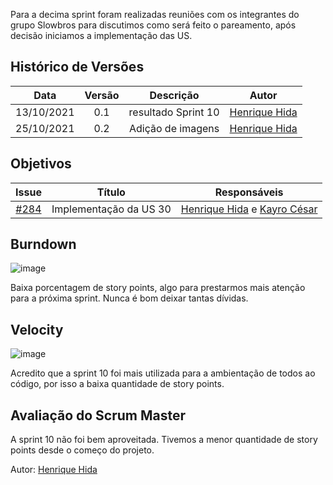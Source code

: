 ﻿---
layout: page_slowbrows
tag: slowbrows
---
Para a decima sprint foram realizadas reuniões com os integrantes do grupo Slowbros para discutimos como será feito o pareamento, após decisão iniciamos a implementação das US. 

## Histórico de Versões

| Data       | Versão | Descrição                      | Autor             |
| :--------: | :----: | :----------:                   | :---------------: |
| 13/10/2021 |    0.1   | resultado Sprint 10 | [Henrique Hida](https://github.com/HenriqueHida)|
| 25/10/2021 |    0.2   | Adição de imagens | [Henrique Hida](https://github.com/HenriqueHida)|




## Objetivos

| Issue |            Título            |        Responsáveis         | 
|:-------:|:----------------------------:|:-----------------------------:|
| [#284](https://github.com/fga-eps-mds/2021-1-Bot/issues/284) | Implementação da US 30 |  [Henrique Hida](https://github.com/HenriqueHida) e [Kayro César](https://github.com/kayrocesar)

## Burndown
![image](https://user-images.githubusercontent.com/78568172/138778129-363124ec-38d6-4aed-96b6-260f26f15f37.png)

Baixa porcentagem de story points, algo para prestarmos mais atenção para a próxima sprint. Nunca é bom deixar tantas dívidas.
## Velocity
![image](https://user-images.githubusercontent.com/78568172/138778505-408d265b-3582-42e8-89b6-caf69e312432.png)

Acredito que a sprint 10 foi mais utilizada para a ambientação de todos ao código, por isso a baixa quantidade de story points.
## Avaliação do Scrum Master
A sprint 10 não foi bem aproveitada. Tivemos a menor quantidade de story points desde o começo do projeto.



Autor: [Henrique Hida](https://github.com/HenriqueHida)
